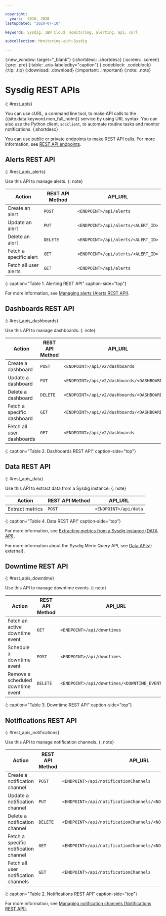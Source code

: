 ```yaml
---

copyright:
  years:  2018, 2020
lastupdated: "2020-07-10"

keywords: Sysdig, IBM Cloud, monitoring, alerting, api, curl

subcollection: Monitoring-with-Sysdig

---
```


{:new_window: target="_blank"}
{:shortdesc: .shortdesc}
{:screen: .screen}
{:pre: .pre}
{:table: .aria-labeledby="caption"}
{:codeblock: .codeblock}
{:tip: .tip}
{:download: .download}
{:important: .important}
{:note: .note}


# Sysdig REST APIs
{: #rest_apis}

You can use cURL, a command line tool, to make API calls to the {{site.data.keyword.mon_full_notm}} service by using URL syntax. You can also use the Python client, `sdcclient`, to automate routine tasks and monitor notifications.
{:shortdesc}

You can use public or private endpoints to make REST API calls. For more information, see [REST API endpoints]().

## Alerts REST API
{: #rest_apis_alerts}

Use this API to manage alerts.
{: note}

| Action                     | REST API Method  | API_URL                             | 
|----------------------------|------------------|-------------------------------------|
| Create an alert            | `POST`           | `<ENDPOINT>/api/alerts`             |
| Update an alert            | `PUT`            | `<ENDPOINT>/api/alerts/<ALERT_ID>`  |
| Delete an alert            | `DELETE`         | `<ENDPOINT>/api/alerts/<ALERT_ID>`  |
| Fetch a specific alert     | `GET`            | `<ENDPOINT>/api/alerts/<ALERT_ID>`  |
| Fetch all user alerts      | `GET`            | `<ENDPOINT>/api/alerts`             |
{: caption="Table 1. Alerting REST API" caption-side="top"}

For more information, see [Managing alerts (Alerts REST API)](/docs/Monitoring-with-Sysdig?topic=Monitoring-with-Sysdig-alert_api).



## Dashboards REST API
{: #rest_apis_dashboards}

Use this API to manage dashboards.
{: note}

| Action                      | REST API Method  | API_URL                                        | 
|-----------------------------|------------------|------------------------------------------------|
| Create a dashboard          | `POST`           | `<ENDPOINT>/api/v2/dashboards`                 |
| Update a dashboard          | `PUT`            | `<ENDPOINT>/api/v2/dashboards/<DASHBOARD_ID>`  |
| Delete a dashboard          | `DELETE`         | `<ENDPOINT>/api/v2/dashboards/<DASHBOARD_ID>`  |
| Fetch a specific dashboard  | `GET`            | `<ENDPOINT>/api/v2/dashboards/<DASHBOARD_ID>`  |
| Fetch all user dashboards   | `GET`            | `<ENDPOINT>/api/v2/dashboards`                 |
{: caption="Table 2. Dashboards REST API" caption-side="top"}




## Data REST API
{: #rest_apis_data}

Use this API to extract data from a Sysdig instance.
{: note}

| Action                      | REST API Method  | API_URL                                        | 
|-----------------------------|------------------|------------------------------------------------|
| Extract metrics             | `POST`           | `<ENDPOINT>/api/data`                          |
{: caption="Table 4. Data REST API" caption-side="top"}

For more information, see [Extracting metrics from a Sysdig instance (DATA API)](/docs/Monitoring-with-Sysdig?topic=Monitoring-with-Sysdig-metrics_api).

For more information about the Sysdig Meric Query API, see [Data APIs](https://sysdig.gitbooks.io/sysdig-cloud-api/content/rest_api/data.html){: external}.



## Downtime REST API
{: #rest_apis_downtime}

Use this API to manage downtime events.
{: note}

| Action                             | REST API Method  | API_URL                                        | 
|------------------------------------|------------------|------------------------------------------------|
| Fetch an active downtime event     | `GET`            | `<ENDPOINT>/api/downtimes`                     |
| Schedule a downtime event          | `POST`           | `<ENDPOINT>/api/downtimes`                     |
| Remove a scheduled downtime event  | `DELETE`         | `<ENDPOINT>/api/downtimes/<DOWNTIME_EVENT_ID>` |
{: caption="Table 3. Downtime REST API" caption-side="top"}



## Notifications REST API
{: #rest_apis_notifications}

Use this API to manage notification channels.
{: note}

| Action                                  | REST API Method  | API_URL                                        | 
|-----------------------------------------|------------------|------------------------------------------------|
| Create a notification channel           | `POST`           | `<ENDPOINT>/api/notificationChannels`                 |
| Update a notification channel           | `PUT`            | `<ENDPOINT>/api/notificationChannels/<NOTIFICATION_CHANNEL_ID>`  |
| Delete a notification channel           | `DELETE`         | `<ENDPOINT>/api/notificationChannels/<NOTIFICATION_CHANNEL_ID>`  |
| Fetch a specific notification channel   | `GET`            | `<ENDPOINT>/api/notificationChannels/<NOTIFICATION_CHANNEL_ID>`  |
| Fetch all user notification channels    | `GET`            | `<ENDPOINT>/api/notificationChannels`                 |
{: caption="Table 2. Notifications REST API" caption-side="top"}

For more information, see [Managing notification channels (Notifications REST API)](/docs/Monitoring-with-Sysdig?topic=Monitoring-with-Sysdig-notifications_api).






